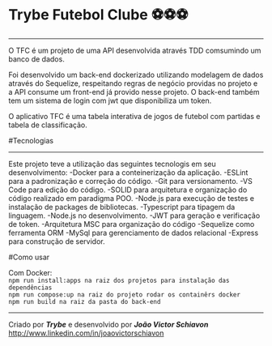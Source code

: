 # Trybe Futebol Clube ⚽⚽⚽
***

O TFC é um projeto de uma API desenvolvida através TDD comsumindo um banco de dados.  

Foi desenvolvido um back-end dockerizado utilizando modelagem de dados através do Sequelize, respeitando regras de negócio providas no projeto e a API consume um front-end já provido nesse projeto. O back-end também tem um sistema de login com jwt que disponibiliza um token.

O aplicativo TFC é uma tabela interativa de jogos de futebol com partidas e tabela de classificação.

#Tecnologias
***

Este projeto teve a utilização das seguintes tecnologis em seu desenvolvimento:
-Docker para a conteinerização da aplicação.
-ESLint para a padronização e correção do código.
-Git para versionamento.
-VS Code para edição do código.
-SOLID para arquitetura e organização do código realizado em paradigma POO.
-Node.js para execução de testes e instalação de packages de bibliotecas.
-Typescript para tipagem da linguagem.
-Node.js no desenvolvimento.
-JWT para geração e verificação de token.
-Arquitetura MSC para organização do código
-Sequelize como ferramenta ORM
-MySql para gerenciamento de dados relacional
-Express para construção de servidor.

#Como usar

Com Docker:  
`npm run install:apps na raiz dos projetos para instalação das dependências`    
`npm run compose:up na raiz do projeto rodar os containêrs docker`  
`npm run build na raiz da pasta do back-end`  


***
Criado por ___Trybe___ e desenvolvido por ___João Victor Schiavon___
http://www.linkedin.com/in/joaovictorschiavon


<!-- Olá, Tryber!
Esse é apenas um arquivo inicial para o README do seu projeto no qual você pode customizar e reutilizar todas as vezes que for executar o trybe-publisher.

Para deixá-lo com a sua cara, basta alterar o seguinte arquivo da sua máquina: ~/.student-repo-publisher/custom/_NEW_README.md

É essencial que você preencha esse documento por conta própria, ok?
Não deixe de usar nossas dicas de escrita de README de projetos, e deixe sua criatividade brilhar!
:warning: IMPORTANTE: você precisa deixar nítido:
- quais arquivos/pastas foram desenvolvidos por você; 
- quais arquivos/pastas foram desenvolvidos por outra pessoa estudante;
- quais arquivos/pastas foram desenvolvidos pela Trybe.
-->
